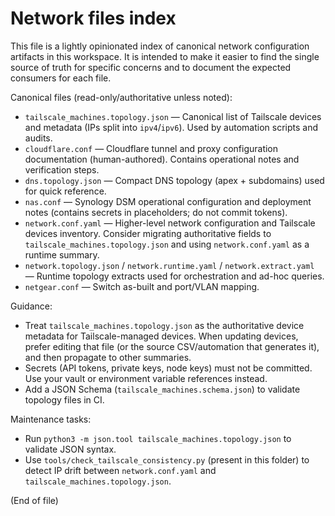 # Network files index

This file is a lightly opinionated index of canonical network configuration artifacts in this workspace. It is intended to make it easier to find the single source of truth for specific concerns and to document the expected consumers for each file.

Canonical files (read-only/authoritative unless noted):

- `tailscale_machines.topology.json` — Canonical list of Tailscale devices and metadata (IPs split into `ipv4`/`ipv6`). Used by automation scripts and audits.
- `cloudflare.conf` — Cloudflare tunnel and proxy configuration documentation (human-authored). Contains operational notes and verification steps.
- `dns.topology.json` — Compact DNS topology (apex + subdomains) used for quick reference.
- `nas.conf` — Synology DSM operational configuration and deployment notes (contains secrets in placeholders; do not commit tokens).
- `network.conf.yaml` — Higher-level network configuration and Tailscale devices inventory. Consider migrating authoritative fields to `tailscale_machines.topology.json` and using `network.conf.yaml` as a runtime summary.
- `network.topology.json` / `network.runtime.yaml` / `network.extract.yaml` — Runtime topology extracts used for orchestration and ad-hoc queries.
- `netgear.conf` — Switch as-built and port/VLAN mapping.

Guidance:
- Treat `tailscale_machines.topology.json` as the authoritative device metadata for Tailscale-managed devices. When updating devices, prefer editing that file (or the source CSV/automation that generates it), and then propagate to other summaries.
- Secrets (API tokens, private keys, node keys) must not be committed. Use your vault or environment variable references instead.
- Add a JSON Schema (`tailscale_machines.schema.json`) to validate topology files in CI.

Maintenance tasks:
- Run `python3 -m json.tool tailscale_machines.topology.json` to validate JSON syntax.
- Use `tools/check_tailscale_consistency.py` (present in this folder) to detect IP drift between `network.conf.yaml` and `tailscale_machines.topology.json`.

(End of file)
